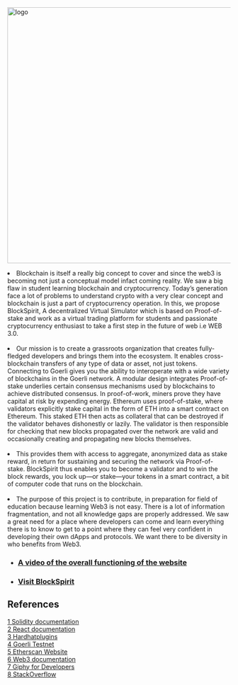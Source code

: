 
<img width="578" alt="logo" src="https://user-images.githubusercontent.com/82377810/203807733-19476645-0cb0-4ef2-8efa-657d309eb992.png">

<p><li> Blockchain is itself a really big concept to cover and since the web3 is becoming not just a conceptual model infact coming reality. We saw a big flaw in student learning blockchain and cryptocurrency. Today’s generation face a lot of problems to understand crypto with a very clear concept and blockchain is just a part of cryptocurrency operation. In this, we propose BlockSpirit, A decentralized Virtual Simulator which is based on Proof-of-stake and work as a virtual trading platform for students and passionate cryptocurrency enthusiast to take a first step in the future of web i.e WEB 3.0.</li>
  <br>
<li> Our mission is to create a grassroots organization that creates fully-fledged developers and brings them into the ecosystem. It enables cross-blockchain transfers of any type of data or asset, not just tokens. Connecting to Goerli gives you the ability to interoperate with a wide variety of blockchains in the Goerli network.
A modular design integrates Proof-of-stake underlies certain consensus mechanisms used by blockchains to achieve distributed consensus. In proof-of-work, miners prove they have capital at risk by expending energy. Ethereum uses proof-of-stake, where validators explicitly stake capital in the form of ETH into a smart contract on Ethereum. This staked ETH then acts as collateral that can be destroyed if the validator behaves dishonestly or lazily. The validator is then responsible for checking that new blocks propagated over the network are valid and occasionally creating and propagating new blocks themselves.</li>
  <br>
<li>This provides them with access to aggregate, anonymized data as stake reward, in return for sustaining and securing the network via Proof-of-stake. BlockSpirit thus enables you to become a validator and to win the block rewards, you lock up—or stake—your tokens in a smart contract, a bit of computer code that runs on the blockchain.</li>
<br>
<li>The purpose of this project is to contribute, in preparation for field of education because learning Web3 is not easy. There is a lot of information fragmentation, and not all knowledge gaps are properly addressed. We saw a great need for a place where developers can come and learn everything there is to know to get to a point where they can feel very confident in developing their own dApps and protocols. We want there to be diversity in who benefits from Web3. </li>
</p>


- ### [A video of the overall functioning of the website](https://www.youtube.com/watch?v=oIlqojqDw0I&t=14s)
- ### [Visit BlockSpirit](https://blockspirit.vercel.app/)

## References
[1 Solidity documentation](https://docs.soliditylang.org/en/v0.8.10/)</br>
[2 React documentation](https://reactjs.org/docs/getting-started.html)</br>
[3 Hardhatplugins ](https://hardhat.org/hardhat-runner/plugins)</br>
[4 Goerli Testnet ](https://goerlifaucet.com/)</br>
[5 Etherscan Website](https://etherscan.io/)</br>
[6 Web3 documentation](https://web3js.readthedocs.io/)</br>
[7 Giphy for Developers]( https://developers.giphy.com/)</br>
[8 StackOverflow ]( https://stackoverflow.com/)</br>

